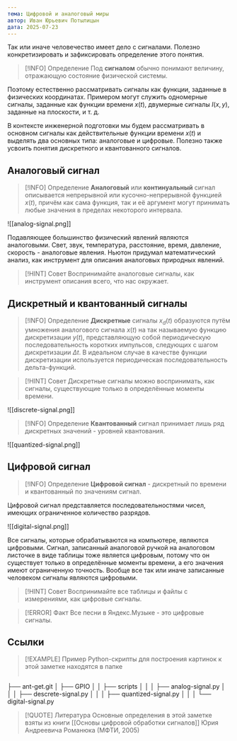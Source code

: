 ```yaml
---
тема: Цифровой и аналоговый миры
автор: Иван Юрьевич Потылицын
дата: 2025-07-23
---
```

Так или иначе человечество имеет дело с сигналами. Полезно конкретизировать и зафиксировать определение этого понятия.

> [!INFO] Определение
> Под **сигналом** обычно понимают величину, отражающую состояние физической системы.

Поэтому естественно рассматривать сигналы как функции, заданные в физических координатах. Примером могут служить одномерные сигналы, заданные как функции времени $x(t)$, двумерные сигналы $I(x,y)$, заданные на плоскости, и т. д.

В контексте инженерной подготовки мы будем рассматривать в основном сигналы как действительные функции времени $x(t)$ и выделять два основных типа: аналоговые и цифровые. Полезно также усвоить понятия дискретного и квантованного сигналов.

## Аналоговый сигнал

> [!INFO] Определение
> **Аналоговый** или **континуальный** сигнал описывается непрерывной или кусочно-непрерывной функцией $x(t)$, причём как сама функция, так и её аргумент могут принимать любые значения в пределах некоторого интервала.

![[analog-signal.png]]

Подавляющее большинство физический явлений являются аналоговыми. Свет, звук, температура, расстояние, время, давление, скорость - аналоговые явления. Ньютон придумал математический анализ, как инструмент для описания аналоговых природных явлений.

> [!HINT] Совет
> Воспринимайте аналоговые сигналы, как инструмент описания всего, что нас окружает.

## Дискретный и квантованный сигналы

> [!INFO] Определение
> **Дискретные** сигналы $x_d​(t)$ образуются путём умножения аналогового сигнала $x(t)$ на так называемую функцию дискретизации $y(t)$, представляющую собой периодическую последовательность коротких импульсов, следующих с шагом дискретизации $Δt$. В идеальном случае в качестве функции дискретизации используется периодическая последовательность дельта-функций.

> [!HINT] Совет
> Дискретные сигналы можно воспринимать, как сигналы, существующие только в определённые моменты времени.

![[discrete-signal.png]]

<div style="page-break-after: always;"></div>

> [!INFO] Определение
> **Квантованный** сигнал принимает лишь ряд дискретных значений - уровней квантования.

![[quantized-signal.png]]
## Цифровой сигнал

> [!INFO] Определение
> **Цифровой сигнал** - дискретный по времени и квантованный по значениям сигнал.

Цифровой сигнал представляется последовательностями чисел, имеющих ограниченное количество разрядов.

![[digital-signal.png]]

Все сигналы, которые обрабатываются на компьютере, являются цифровыми. Сигнал, записанный аналоговой ручкой на аналоговом листочке в виде таблицы тоже является цифровым, потому что он существует только в определённые моменты времени, а его значения имеют ограниченную точность. Вообще все так или иначе записанные человеком сигналы являются цифровыми.

> [!HINT] Совет
> Воспринимайте все таблицы и файлы с измерениями, как цифровые сигналы.

> [!ERROR] Факт
> Все песни в Яндекс.Музыке - это цифровые сигналы.

## Ссылки

> [!EXAMPLE] Пример
> Python-скрипты для построения картинок к этой заметке находятся в папке
> ```
├── ant-get.git
│   ├── GPIO
│   │   ├── scripts
│   │   │   ├── analog-signal.py
│   │   │   ├── descrete-signal.py
│   │   │   ├── quantized-signal.py
│   │   │   └── digital-signal.py

> [!QUOTE] Литература
> Основные определения в этой заметке взяты из книги [[Основы цифровой обработки сигналов]] Юрия Андреевича Романюка (МФТИ, 2005)
